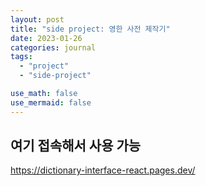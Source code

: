 ```yaml
---
layout: post
title: "side project: 영한 사전 제작기"
date: 2023-01-26
categories: journal
tags:
  - "project"
  - "side-project"

use_math: false
use_mermaid: false
---
```


## 여기 접속해서 사용 가능

https://dictionary-interface-react.pages.dev/
